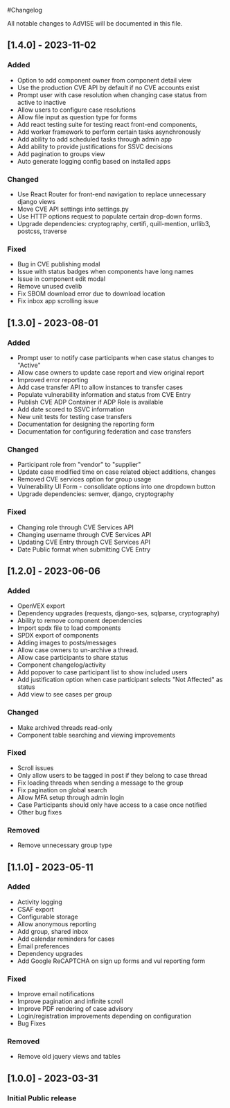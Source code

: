 #Changelog

All notable changes to AdVISE will be documented in this file.

## [1.4.0] - 2023-11-02

### Added

- Option to add component owner from component detail view
- Use the production CVE API by default if no CVE accounts exist
- Prompt user with case resolution when changing case status from active to inactive
- Allow users to configure case resolutions
- Allow file input as question type for forms
- Add react testing suite for testing react front-end components,
- Add worker framework to perform certain tasks asynchronously
- Add ability to add scheduled tasks through admin app
- Add ability to provide justifications for SSVC decisions
- Add pagination to groups view
- Auto generate logging config based on installed apps

### Changed

- Use React Router for front-end navigation to replace unnecessary django views
- Move CVE API settings into settings.py
- Use HTTP options request to populate certain drop-down forms.
- Upgrade dependencies: cryptography, certifi, quill-mention, urllib3, postcss, traverse

### Fixed

- Bug in CVE publishing modal
- Issue with status badges when components have long names
- Issue in component edit modal
- Remove unused cvelib
- Fix SBOM download error due to download location
- Fix inbox app scrolling issue

## [1.3.0] - 2023-08-01

### Added

- Prompt user to notify case participants when case status changes to "Active"
- Allow case owners to update case report and view original report
- Improved error reporting
- Add case transfer API to allow instances to transfer cases
- Populate vulnerability information and status from CVE Entry
- Publish CVE ADP Container if ADP Role is available
- Add date scored to SSVC information
- New unit tests for testing case transfers
- Documentation for designing the reporting form
- Documentation for configuring federation and case transfers

### Changed

- Participant role from "vendor" to "supplier"
- Update case modified time on case related object additions, changes
- Removed CVE services option for group usage
- Vulnerability UI Form - consolidate options into one dropdown button
- Upgrade dependencies: semver, django, cryptography

### Fixed

- Changing role through CVE Services API
- Changing username through CVE Services API
- Updating CVE Entry through CVE Services API
- Date Public format when submitting CVE Entry

## [1.2.0] - 2023-06-06

### Added

- OpenVEX export
- Dependency upgrades (requests, django-ses, sqlparse, cryptography)
- Ability to remove component dependencies
- Import spdx file to load components
- SPDX export of components
- Adding images to posts/messages
- Allow case owners to un-archive a thread.
- Allow case participants to share status
- Component changelog/activity
- Add popover to case participant list to show included users
- Add justification option when case participant selects "Not Affected" as status
- Add view to see cases per group

### Changed

- Make archived threads read-only
- Component table searching and viewing improvements

### Fixed

- Scroll issues
- Only allow users to be tagged in post if they belong to case thread
- Fix loading threads when sending a message to the group
- Fix pagination on global search
- Allow MFA setup through admin login
- Case Participants should only have access to a case once notified
- Other bug fixes

### Removed

- Remove unnecessary group type

## [1.1.0] - 2023-05-11

### Added

- Activity logging
- CSAF export
- Configurable storage
- Allow anonymous reporting
- Add group, shared inbox
- Add calendar reminders for cases
- Email preferences
- Dependency upgrades
- Add Google ReCAPTCHA on sign up forms and vul reporting form

### Fixed

- Improve email notifications
- Improve pagination and infinite scroll
- Improve PDF rendering of case advisory
- Login/registration improvements depending on configuration
- Bug Fixes

### Removed

- Remove old jquery views and tables

## [1.0.0] - 2023-03-31

### Initial Public release
